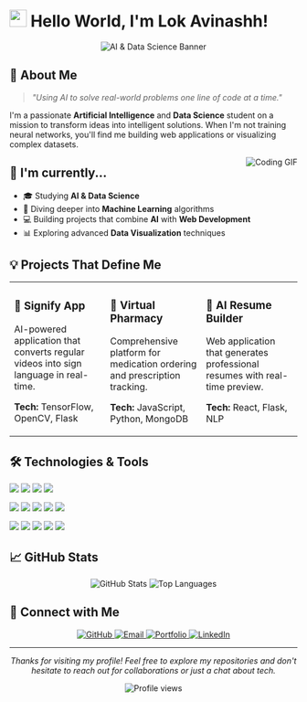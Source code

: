 # <img src="https://media.giphy.com/media/hvRJCLFzcasrR4ia7z/giphy.gif" width="30px"> Hello World, I'm Lok Avinashh!

<div align="center">
  <img src="/api/placeholder/850/300" alt="AI & Data Science Banner">
</div>

## 🚀 About Me
> *"Using AI to solve real-world problems one line of code at a time."*

I'm a passionate **Artificial Intelligence** and **Data Science** student on a mission to transform ideas into intelligent solutions. When I'm not training neural networks, you'll find me building web applications or visualizing complex datasets.

<img align="right" src="/api/placeholder/400/320" alt="Coding GIF">

## 🔭 I'm currently...
- 🎓 Studying **AI & Data Science**
- 🌱 Diving deeper into **Machine Learning** algorithms
- 💻 Building projects that combine **AI** with **Web Development**
- 📊 Exploring advanced **Data Visualization** techniques

## 💡 Projects That Define Me

<table>
  <tr>
    <td width="33%">
      <h3>🤟 Signify App</h3>
      <p>AI-powered application that converts regular videos into sign language in real-time.</p>
      <p><b>Tech:</b> TensorFlow, OpenCV, Flask</p>
    </td>
    <td width="33%">
      <h3>💊 Virtual Pharmacy</h3>
      <p>Comprehensive platform for medication ordering and prescription tracking.</p>
      <p><b>Tech:</b> JavaScript, Python, MongoDB</p>
    </td>
    <td width="33%">
      <h3>📄 AI Resume Builder</h3>
      <p>Web application that generates professional resumes with real-time preview.</p>
      <p><b>Tech:</b> React, Flask, NLP</p>
    </td>
  </tr>
</table>

## 🛠️ Technologies & Tools

![](https://img.shields.io/badge/Code-Python-informational?style=flat&logo=python&logoColor=white&color=2bbc8a)
![](https://img.shields.io/badge/Code-JavaScript-informational?style=flat&logo=javascript&logoColor=white&color=2bbc8a)
![](https://img.shields.io/badge/Code-HTML5-informational?style=flat&logo=html5&logoColor=white&color=2bbc8a)
![](https://img.shields.io/badge/Code-CSS3-informational?style=flat&logo=css3&logoColor=white&color=2bbc8a)

![](https://img.shields.io/badge/Tools-TensorFlow-informational?style=flat&logo=tensorflow&logoColor=white&color=2bbc8a)
![](https://img.shields.io/badge/Tools-Keras-informational?style=flat&logo=keras&logoColor=white&color=2bbc8a)
![](https://img.shields.io/badge/Tools-OpenCV-informational?style=flat&logo=opencv&logoColor=white&color=2bbc8a)
![](https://img.shields.io/badge/Tools-Flask-informational?style=flat&logo=flask&logoColor=white&color=2bbc8a)
![](https://img.shields.io/badge/Tools-Streamlit-informational?style=flat&logo=streamlit&logoColor=white&color=2bbc8a)

![](https://img.shields.io/badge/Editor-VS_Code-informational?style=flat&logo=visual-studio-code&logoColor=white&color=2bbc8a)
![](https://img.shields.io/badge/Tools-Jupyter-informational?style=flat&logo=jupyter&logoColor=white&color=2bbc8a)
![](https://img.shields.io/badge/Tools-Google_Colab-informational?style=flat&logo=google-colab&logoColor=white&color=2bbc8a)
![](https://img.shields.io/badge/Tools-Git-informational?style=flat&logo=git&logoColor=white&color=2bbc8a)
![](https://img.shields.io/badge/Tools-GitHub-informational?style=flat&logo=github&logoColor=white&color=2bbc8a)

## 📈 GitHub Stats

<div align="center">
  <img src="/api/placeholder/400/200" alt="GitHub Stats">
  <img src="/api/placeholder/400/200" alt="Top Languages">
</div>

## 🔗 Connect with Me

<p align="center">
  <a href="https://github.com/lokavinashh2004">
    <img src="https://img.shields.io/badge/-GitHub-181717?style=for-the-badge&logo=github&logoColor=white" alt="GitHub">
  </a>
  <a href="mailto:lokavinashh@example.com">
    <img src="https://img.shields.io/badge/-Email-D14836?style=for-the-badge&logo=gmail&logoColor=white" alt="Email">
  </a>
  <a href="https://lokavinashhportfolio.com">
    <img src="https://img.shields.io/badge/-Portfolio-4285F4?style=for-the-badge&logo=google-chrome&logoColor=white" alt="Portfolio">
  </a>
  <a href="https://linkedin.com">
    <img src="https://img.shields.io/badge/-LinkedIn-0077B5?style=for-the-badge&logo=linkedin&logoColor=white" alt="LinkedIn">
  </a>
</p>

---

<div align="center">
  <p><i>Thanks for visiting my profile! Feel free to explore my repositories and don't hesitate to reach out for collaborations or just a chat about tech.</i></p>
  
  <p>
    <img src="https://komarev.com/ghpvc/?username=lokavinashh2004&color=brightgreen" alt="Profile views">
  </p>
</div>
